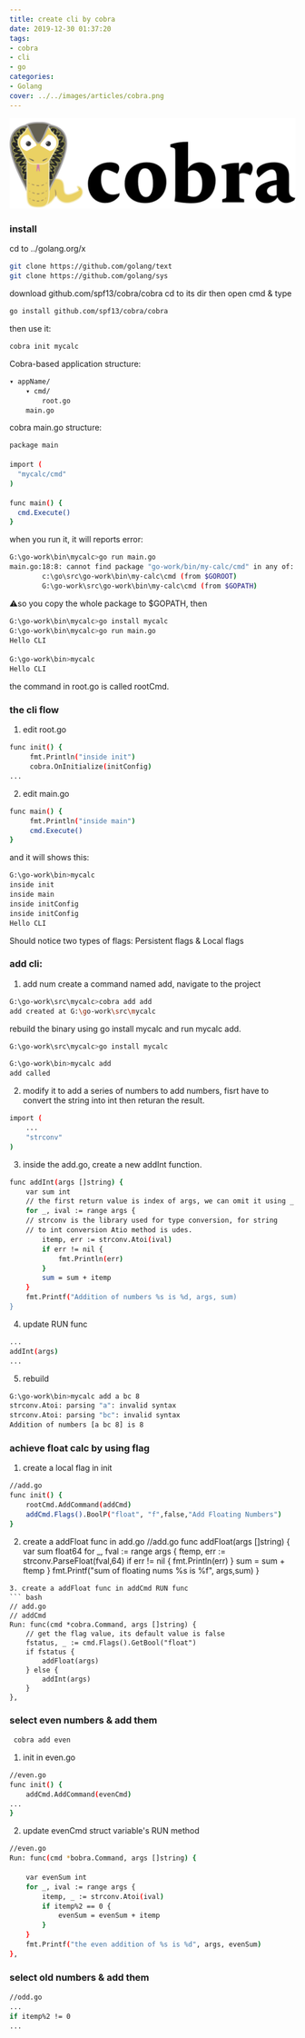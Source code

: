 ```yaml
---
title: create cli by cobra
date: 2019-12-30 01:37:20
tags:
- cobra
- cli
- go
categories:
- Golang
cover: ../../images/articles/cobra.png
---
```


![Alt text](../../images/cobra.png)


### install
cd to ../golang.org/x
``` bash
git clone https://github.com/golang/text
git clone https://github.com/golang/sys
```
download github.com/spf13/cobra/cobra
cd to its dir
then open cmd & type 
``` bash
go install github.com/spf13/cobra/cobra
```
then use it:
``` bash 
cobra init mycalc
```
Cobra-based application structure:

``` bash
▾ appName/
    ▾ cmd/
        root.go
    main.go
``` 
cobra main.go structure:
``` bash
package main

import (
  "mycalc/cmd"
)

func main() {
  cmd.Execute()
}
```
when you run it, it will reports error:
``` bash
G:\go-work\bin\mycalc>go run main.go
main.go:18:8: cannot find package "go-work/bin/my-calc/cmd" in any of:
        c:\go\src\go-work\bin\my-calc\cmd (from $GOROOT)
        G:\go-work\src\go-work\bin\my-calc\cmd (from $GOPATH)
```
⚠️so you copy the whole package to $GOPATH, then 
``` bash 
G:\go-work\bin\mycalc>go install mycalc
G:\go-work\bin\mycalc>go run main.go
Hello CLI

G:\go-work\bin>mycalc
Hello CLI
```
the command in root.go is called rootCmd.

### the cli flow
1. edit root.go
``` bash
func init() {
     fmt.Println("inside init")
     cobra.OnInitialize(initConfig)
...
```
2. edit main.go
``` bash
func main() {
     fmt.Println("inside main")
     cmd.Execute()
}
```
and it will shows this:
``` bash
G:\go-work\bin>mycalc
inside init
inside main
inside initConfig
inside initConfig
Hello CLI
```
Should notice two types of flags: Persistent flags & Local flags

### add cli:
1. add num
create a command named add, navigate to the project 
``` bash 
G:\go-work\src\mycalc>cobra add add
add created at G:\go-work\src\mycalc
```
rebuild the binary using go install mycalc and run mycalc add.
``` bash
G:\go-work\src\mycalc>go install mycalc
```

``` bash
G:\go-work\bin>mycalc add
add called
```
2. modify it to add a series of numbers
to add numbers, fisrt have to convert the string into int then returan the result.
``` bash
import (
    ...
    "strconv"
)
```
3. inside the add.go, create a new addInt function.
``` bash
func addInt(args []string) {
    var sum int
    // the first return value is index of args, we can omit it using _ 
    for _, ival := range args {
    // strconv is the library used for type conversion, for string
    // to int conversion Atio method is udes.
        itemp, err := strconv.Atoi(ival)
        if err != nil {
            fmt.Println(err)
        }
        sum = sum + itemp
    }
    fmt.Printf("Addition of numbers %s is %d, args, sum)
}
```
4. update RUN func
``` bash
...
addInt(args)
...
```
5. rebuild
``` bash
G:\go-work\bin>mycalc add a bc 8
strconv.Atoi: parsing "a": invalid syntax
strconv.Atoi: parsing "bc": invalid syntax
Addition of numbers [a bc 8] is 8
```
### achieve float calc by using flag
1. create a local flag in init

``` bash
//add.go
func init() {
    rootCmd.AddCommand(addCmd)
    addCmd.Flags().BoolP("float", "f",false,"Add Floating Numbers")
}
```
2. create a addFloat func in add.go
//add.go
func addFloat(args []string) {
    var sum float64
    for _, fval := range args {
        ftemp, err := strconv.ParseFloat(fval,64)
        if err != nil {
            fmt.Println(err)
        }
        sum = sum + ftemp
    }
    fmt.Printf("sum of floating nums %s is %f", args,sum)
}
```
3. create a addFloat func in addCmd RUN func
``` bash
// add.go
// addCmd
Run: func(cmd *cobra.Command, args []string) {
    // get the flag value, its default value is false
    fstatus, _ := cmd.Flags().GetBool("float")
    if fstatus {
        addFloat(args)
    } else {
        addInt(args)
    }
},
```
### select even numbers & add them
``` bash
 cobra add even
```
1. init in even.go
``` bash
//even.go
func init() {
    addCmd.AddCommand(evenCmd)
...
}
```
2. update evenCmd struct variable's RUN method
``` bash
//even.go
Run: func(cmd *bobra.Command, args []string) {

    var evenSum int
    for _, ival := range args {
        itemp, _ := strconv.Atoi(ival)
        if itemp%2 == 0 {
            evenSum = evenSum + itemp
        }
    }
    fmt.Printf("the even addition of %s is %d", args, evenSum)
},
```
### select old numbers & add them
``` bash
//odd.go
...
if itemp%2 != 0 
...
```
